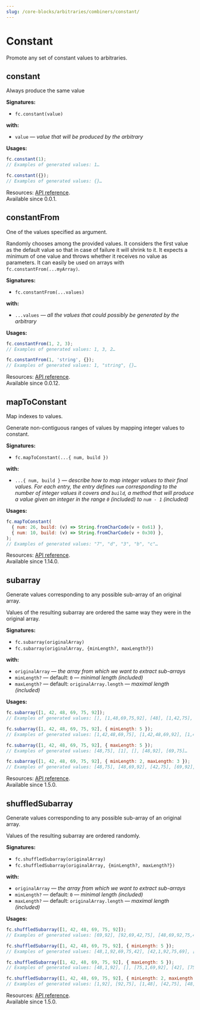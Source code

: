 ```yaml
---
slug: /core-blocks/arbitraries/combiners/constant/
---
```


# Constant

Promote any set of constant values to arbitraries.

## constant

Always produce the same value

**Signatures:**

- `fc.constant(value)`

**with:**

- `value` — _value that will be produced by the arbitrary_

**Usages:**

```js
fc.constant(1);
// Examples of generated values: 1…

fc.constant({});
// Examples of generated values: {}…
```

Resources: [API reference](https://fast-check.dev/api-reference/functions/constant.html).  
Available since 0.0.1.

## constantFrom

One of the values specified as argument.

Randomly chooses among the provided values. It considers the first value as the default value so that in case of failure it will shrink to it. It expects a minimum of one value and throws whether it receives no value as parameters. It can easily be used on arrays with `fc.constantFrom(...myArray)`.

**Signatures:**

- `fc.constantFrom(...values)`

**with:**

- `...values` — _all the values that could possibly be generated by the arbitrary_

**Usages:**

```js
fc.constantFrom(1, 2, 3);
// Examples of generated values: 1, 3, 2…

fc.constantFrom(1, 'string', {});
// Examples of generated values: 1, "string", {}…
```

Resources: [API reference](https://fast-check.dev/api-reference/functions/constantFrom.html).  
Available since 0.0.12.

## mapToConstant

Map indexes to values.

Generate non-contiguous ranges of values by mapping integer values to constant.

**Signatures:**

- `fc.mapToConstant(...{ num, build })`

**with:**

- `...{ num, build }` — _describe how to map integer values to their final values. For each entry, the entry defines `num` corresponding to the number of integer values it covers and `build`, a method that will produce a value given an integer in the range `0` (included) to `num - 1` (included)_

**Usages:**

```js
fc.mapToConstant(
  { num: 26, build: (v) => String.fromCharCode(v + 0x61) },
  { num: 10, build: (v) => String.fromCharCode(v + 0x30) },
);
// Examples of generated values: "7", "d", "3", "b", "c"…
```

Resources: [API reference](https://fast-check.dev/api-reference/functions/mapToConstant.html).  
Available since 1.14.0.

## subarray

Generate values corresponding to any possible sub-array of an original array.

Values of the resulting subarray are ordered the same way they were in the original array.

**Signatures:**

- `fc.subarray(originalArray)`
- `fc.subarray(originalArray, {minLength?, maxLength?})`

**with:**

- `originalArray` — _the array from which we want to extract sub-arrays_
- `minLength?` — default: `0` — _minimal length (included)_
- `maxLength?` — default: `originalArray.length` — _maximal length (included)_

**Usages:**

```js
fc.subarray([1, 42, 48, 69, 75, 92]);
// Examples of generated values: [], [1,48,69,75,92], [48], [1,42,75], [1,48,75,92]…

fc.subarray([1, 42, 48, 69, 75, 92], { minLength: 5 });
// Examples of generated values: [1,42,48,69,75], [1,42,48,69,92], [1,42,48,75,92], [42,48,69,75,92], [1,42,69,75,92]…

fc.subarray([1, 42, 48, 69, 75, 92], { maxLength: 5 });
// Examples of generated values: [48,75], [1], [], [48,92], [69,75]…

fc.subarray([1, 42, 48, 69, 75, 92], { minLength: 2, maxLength: 3 });
// Examples of generated values: [48,75], [48,69,92], [42,75], [69,92], [1,42]…
```

Resources: [API reference](https://fast-check.dev/api-reference/functions/subarray.html).  
Available since 1.5.0.

## shuffledSubarray

Generate values corresponding to any possible sub-array of an original array.

Values of the resulting subarray are ordered randomly.

**Signatures:**

- `fc.shuffledSubarray(originalArray)`
- `fc.shuffledSubarray(originalArray, {minLength?, maxLength?})`

**with:**

- `originalArray` — _the array from which we want to extract sub-arrays_
- `minLength?` — default: `0` — _minimal length (included)_
- `maxLength?` — default: `originalArray.length` — _maximal length (included)_

**Usages:**

```js
fc.shuffledSubarray([1, 42, 48, 69, 75, 92]);
// Examples of generated values: [69,92], [92,69,42,75], [48,69,92,75,42,1], [1,42], [75]…

fc.shuffledSubarray([1, 42, 48, 69, 75, 92], { minLength: 5 });
// Examples of generated values: [48,1,92,69,75,42], [42,1,92,75,69], [69,75,92,48,1], [92,42,48,75,69], [1,69,75,92,42]…

fc.shuffledSubarray([1, 42, 48, 69, 75, 92], { maxLength: 5 });
// Examples of generated values: [48,1,92], [], [75,1,69,92], [42], [75,1,69,48,42]…

fc.shuffledSubarray([1, 42, 48, 69, 75, 92], { minLength: 2, maxLength: 3 });
// Examples of generated values: [1,92], [92,75], [1,48], [42,75], [48,69]…
```

Resources: [API reference](https://fast-check.dev/api-reference/functions/shuffledSubarray.html).  
Available since 1.5.0.
